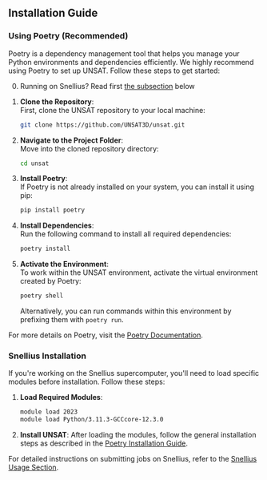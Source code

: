 ## Installation Guide

### Using Poetry (Recommended)

Poetry is a dependency management tool that helps you manage your Python environments and dependencies efficiently. We highly recommend using Poetry to set up UNSAT. Follow these steps to get started:

0. Running on Snellius? Read first [the subsection](#snellius) below

1. **Clone the Repository**:  
   First, clone the UNSAT repository to your local machine:
   ```bash
   git clone https://github.com/UNSAT3D/unsat.git
   ```
   
2. **Navigate to the Project Folder**:  
   Move into the cloned repository directory:
   ```bash
   cd unsat
   ```

3. **Install Poetry**:  
   If Poetry is not already installed on your system, you can install it using pip:
   ```bash
   pip install poetry
   ```

4. **Install Dependencies**:  
   Run the following command to install all required dependencies:
   ```bash
   poetry install
   ```

5. **Activate the Environment**:  
   To work within the UNSAT environment, activate the virtual environment created by Poetry:
   ```bash
   poetry shell
   ```
   Alternatively, you can run commands within this environment by prefixing them with `poetry run`.

For more details on Poetry, visit the [Poetry Documentation](https://python-poetry.org/).

### Snellius Installation

If you're working on the Snellius supercomputer, you'll need to load specific modules before installation. Follow these steps:

1. **Load Required Modules**:
   ```bash
   module load 2023
   module load Python/3.11.3-GCCcore-12.3.0
   ```

2. **Install UNSAT**:
   After loading the modules, follow the general installation steps as described in the [Poetry Installation Guide](#using-poetry-recommended).

For detailed instructions on submitting jobs on Snellius, refer to the [Snellius Usage Section](#snellius-usage).

